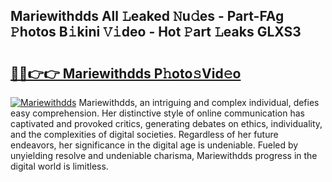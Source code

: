 ## Mariewithdds All 𝙻eaked 𝙽u𝚍es - Part-FAg 𝙿hotos B𝚒kini 𝚅𝚒deo - Hot 𝙿art 𝙻eaks GLXS3

# <h2><a href="http://ld2zcgp.urlbe.top/?page=Mariewithdds">🔗🔗👉👉 Mariewithdds P𝚑oto𝚜Vid𝚎o</a></h2>

[![Mariewithdds](https://i.imgur.com/eBuTRDB.gif)](http://ld2zcgp.urlbe.top/?page=Mariewithdds)
Mariewithdds, an intriguing and complex individual, defies easy comprehension. Her distinctive style of online communication has captivated and provoked critics, generating debates on ethics, individuality, and the complexities of digital societies. Regardless of her future endeavors, her significance in the digital age is undeniable. Fueled by unyielding resolve and undeniable charisma, Mariewithdds progress in the digital world is limitless.
